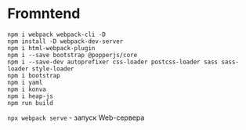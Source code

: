 # Fromntend

```
npm i webpack webpack-cli -D
npm install -D webpack-dev-server
npm i html-webpack-plugin
npm i --save bootstrap @popperjs/core
npm i --save-dev autoprefixer css-loader postcss-loader sass sass-loader style-loader
npm i bootstrap
npm i yaml
npm i konva
npm i heap-js
npm run build
```

`npx webpack serve` - запуск Web-сервера